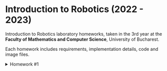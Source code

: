 
# Introduction to Robotics (2022 - 2023)


Introduction to Robotics laboratory homeworks, taken in the 3rd year at the **Faculty of Mathematics and Computer Science**, University of Bucharest. 

Each homework includes requirements, implementation details, code and image files.

<details>
  <summary> Homework #1</summary>

### Task Requirements

#### Components
- RGB LED (minimum 1)
- Potentiometers (minimum 3)
- Resistors
- Wires


#### Technical Task
Use a separate potentiometer to control each of the colors of the RGB LED.
The LED must be controlled with software, meaning we must read the value of the potentiometers with Arduino, and write a mapped value to each of the pins connected to the LED.

#### Coding Task
Coding style is of utmost importance. Magic numbers are not accepted and style consistency is key.


### Pictures of the setup
- [Front view](https://github.com/MadalinaKopacz/IntroductionToRobotics/blob/main/Homework%231/Setup_Pictures/FrontView.jpg)
 <img src="https://github.com/MadalinaKopacz/IntroductionToRobotics/blob/main/Homework%231/Setup_Pictures/FrontView.jpg" width="400" height="400" />

- [Back view](https://github.com/MadalinaKopacz/IntroductionToRobotics/blob/main/Homework%231/Setup_Pictures/BackView.jpg)
 <img src="https://github.com/MadalinaKopacz/IntroductionToRobotics/blob/main/Homework%231/Setup_Pictures/BackView.jpg" width="400" height="400" />
 
- [Top-Down View](https://github.com/MadalinaKopacz/IntroductionToRobotics/blob/main/Homework%231/Setup_Pictures/TopDownView.jpg)
 <img src="https://github.com/MadalinaKopacz/IntroductionToRobotics/blob/main/Homework%231/Setup_Pictures/TopDownView.jpg" width="400" height="400" />

### Video presenting the functionality
The video can be found [here](https://youtu.be/IT1rydAFlZk).

### Code
The code can be found in this repository, [here](https://github.com/MadalinaKopacz/IntroductionToRobotics/blob/main/Homework%231/hw1_RGB_LED/hw1_RGB_LED.ino).
